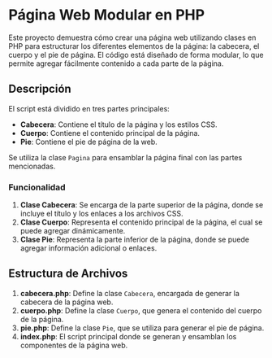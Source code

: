 # Página Web Modular en PHP

Este proyecto demuestra cómo crear una página web utilizando clases en PHP para estructurar los diferentes elementos de la página: la cabecera, el cuerpo y el pie de página. El código está diseñado de forma modular, lo que permite agregar fácilmente contenido a cada parte de la página.

## Descripción

El script está dividido en tres partes principales:

- **Cabecera**: Contiene el título de la página y los estilos CSS.
- **Cuerpo**: Contiene el contenido principal de la página.
- **Pie**: Contiene el pie de página de la web.

Se utiliza la clase `Pagina` para ensamblar la página final con las partes mencionadas.

### Funcionalidad

1. **Clase Cabecera**: Se encarga de la parte superior de la página, donde se incluye el título y los enlaces a los archivos CSS.
2. **Clase Cuerpo**: Representa el contenido principal de la página, el cual se puede agregar dinámicamente.
3. **Clase Pie**: Representa la parte inferior de la página, donde se puede agregar información adicional o enlaces.

## Estructura de Archivos

1. **cabecera.php**: Define la clase `Cabecera`, encargada de generar la cabecera de la página web.
2. **cuerpo.php**: Define la clase `Cuerpo`, que genera el contenido del cuerpo de la página.
3. **pie.php**: Define la clase `Pie`, que se utiliza para generar el pie de página.
4. **index.php**: El script principal donde se generan y ensamblan los componentes de la página web.
